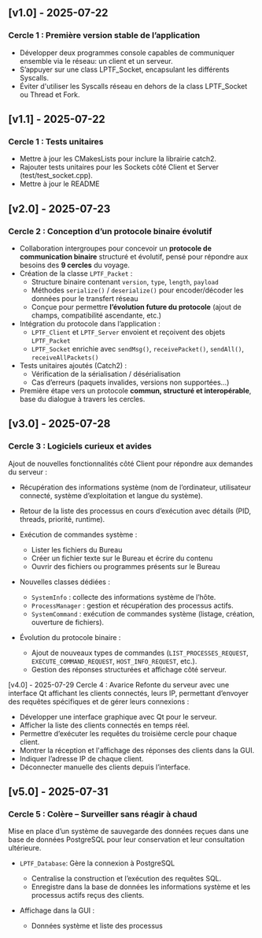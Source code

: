 ## [v1.0] - 2025-07-22
### Cercle 1 : Première version stable de l’application
- Développer deux programmes console capables de communiquer ensemble via le réseau: un client et un serveur.
- S’appuyer sur une class LPTF_Socket, encapsulant les différents Syscalls.
- Éviter d'utiliser les Syscalls réseau en dehors de la class LPTF_Socket ou Thread et Fork.

## [v1.1] - 2025-07-22
### Cercle 1 : Tests unitaires
- Mettre à jour les CMakesLists pour inclure la librairie catch2.
- Rajouter tests unitaires pour les Sockets côté Client et Server (test/test_socket.cpp).
- Mettre à jour le README

## [v2.0] - 2025-07-23  
### Cercle 2 : Conception d’un protocole binaire évolutif

- Collaboration intergroupes pour concevoir un **protocole de communication binaire** structuré et évolutif, pensé pour répondre aux besoins des **9 cercles** du voyage.
- Création de la classe `LPTF_Packet` :
  - Structure binaire contenant `version`, `type`, `length`, `payload`
  - Méthodes `serialize()` / `deserialize()` pour encoder/décoder les données pour le transfert réseau
  - Conçue pour permettre **l’évolution future du protocole** (ajout de champs, compatibilité ascendante, etc.)
- Intégration du protocole dans l’application :
  - `LPTF_Client` et `LPTF_Server` envoient et reçoivent des objets `LPTF_Packet`
  - `LPTF_Socket` enrichie avec `sendMsg()`, `receivePacket()`, `sendAll()`, `receiveAllPackets()`
- Tests unitaires ajoutés (Catch2) :
  - Vérification de la sérialisation / désérialisation
  - Cas d’erreurs (paquets invalides, versions non supportées…)
- Première étape vers un protocole **commun, structuré et interopérable**, base du dialogue à travers les cercles.

## [v3.0] - 2025-07-28
### Cercle 3 : Logiciels curieux et avides
Ajout de nouvelles fonctionnalités côté Client pour répondre aux demandes du serveur :

- Récupération des informations système (nom de l’ordinateur, utilisateur connecté, système d’exploitation et langue du système).

- Retour de la liste des processus en cours d’exécution avec détails (PID, threads, priorité, runtime).

- Exécution de commandes système :
  - Lister les fichiers du Bureau
  - Créer un fichier texte sur le Bureau et écrire du contenu
  - Ouvrir des fichiers ou programmes présents sur le Bureau

- Nouvelles classes dédiées :
  - `SystemInfo` : collecte des informations système de l’hôte.
  - `ProcessManager` : gestion et récupération des processus actifs.
  - `SystemCommand` : exécution de commandes système (listage, création, ouverture de fichiers).

- Évolution du protocole binaire :
  - Ajout de nouveaux types de commandes (`LIST_PROCESSES_REQUEST`, `EXECUTE_COMMAND_REQUEST`, `HOST_INFO_REQUEST`, etc.).
  - Gestion des réponses structurées et affichage côté serveur.

[v4.0] - 2025-07-29
Cercle 4 : Avarice
Refonte du serveur avec une interface Qt affichant les clients connectés, leurs IP, permettant d’envoyer des requêtes spécifiques et de gérer leurs connexions :

- Développer une interface graphique avec Qt pour le serveur.
- Afficher la liste des clients connectés en temps réel.
- Permettre d’exécuter les requêtes du troisième cercle pour chaque client.
- Montrer la réception et l'affichage des réponses des clients dans la GUI.
- Indiquer l’adresse IP de chaque client.
- Déconnecter manuelle des clients depuis l’interface.

## [v5.0] - 2025-07-31
### Cercle 5 : Colère – Surveiller sans réagir à chaud

Mise en place d’un système de sauvegarde des données reçues dans une base de données PostgreSQL pour leur conservation et leur consultation ultérieure.

- `LPTF_Database`: Gère la connexion à PostgreSQL
  - Centralise la construction et l’exécution des requêtes SQL.
  - Enregistre dans la base de données les informations système et les processus actifs reçus des clients.

- Affichage dans la GUI :
  - Données système et liste des processus